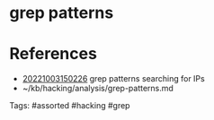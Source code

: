 # grep patterns

# References
- [20221003150226](/zet/20221003150226/README.md) grep patterns searching for IPs
- ~/kb/hacking/analysis/grep-patterns.md

Tags:
    #assorted #hacking #grep
